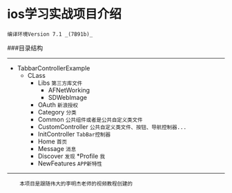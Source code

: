 # ios学习实战项目介绍
    编译环境Version 7.1 _(7B91b)_
    
###目录结构

***
> 
* TabbarControllerExample
    * CLass
        * Libs `第三方库文件`
            * AFNetWorking
            * SDWebImage
        * OAuth `新浪授权`
        * Category `分类`
        * Common `公共组件或者是公共自定义类文件`
        * CustomController `公共自定义类文件、按钮、导航控制器...`
        * InitController `TabBar控制器`
        * Home `首页`
        * Message `消息`
        * Discover `发现`
        *Profile `我`
        * NewFeatures `APP新特性`

***

        本项目是跟随伟大的李明杰老师的视频教程创建的
